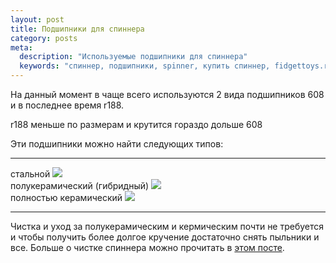 ```yaml
---
layout: post
title: Подшипники для спиннера
category: posts
meta:
  description: "Используемые подшипники для спиннера"
  keywords: "спиннер, подшипники, spinner, купить спиннер, fidgettoys.ru"
---
```


На данный момент в чаще всего используются 2 вида подшипников 608 и в последнее время r188.

r188 меньше по размерам и крутится гораздо дольше 608

Эти подшипники можно найти следующих типов:

---

<div class="container">
  <div class="row">
    <div class="col-md-4 col-sm-12">
      стальной
      <img src="http://i.imgur.com/jcPcc7g.jpg" class="img img-responsive" />
    </div>
    <div class="col-md-4 col-sm-12">
    полукерамический (гибридный)
    <img src="http://i.imgur.com/frn400n.jpg" class="img img-responsive" />
    </div>
    <div class="col-md-4 col-sm-12">
    полностью керамический
    <img src="http://i.imgur.com/Tgd5zPY.jpg"  class="img img-responsive"  />
    </div>
  </div>
</div>

---

Чистка и уход за полукерамическим и кермическим почти не требуется и чтобы получить более долгое кручение достаточно снять пыльники и все. Больше о чистке спиннера можно прочитать в [этом посте](/posts/kak-chistit-hand-spinner.html).

